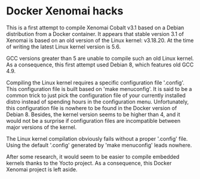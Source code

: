 # Docker Xenomai hacks

This is a first attempt to compile Xenomai Cobalt v3.1 based on a Debian distribution from a Docker container. It appears that stable version 3.1 of Xenomai is based on an old version of the Linux kernel: v3.18.20. At the time of writing the latest Linux kernel version is 5.6.

GCC versions greater than 5 are unable to compile such an old Linux kernel. As a consequence, this first attempt used Debian 8, which features old GCC 4.9.

Compiling the Linux kernel requires a specific configuration file '.config'. This configuration file is built based on 'make menuconfig'. It is said to be a common trick to just pick the configuration file of your currently installed distro instead of spending hours in the configuration menu. Unfortunately, this configuration file is nowhere to be found in the Docker version of Debian 8. Besides, the kernel version seems to be higher than 4, and it would not be a surprise if configuration files are incompatible between major versions of the kernel.

The Linux kernel compilation obviously fails without a proper '.config' file. Using the default '.config' generated by 'make menuconfig' leads nowhere.

After some research, it would seem to be easier to compile embedded kernels thanks to the Yocto project. As a consequence, this Docker Xenomai project is left aside.